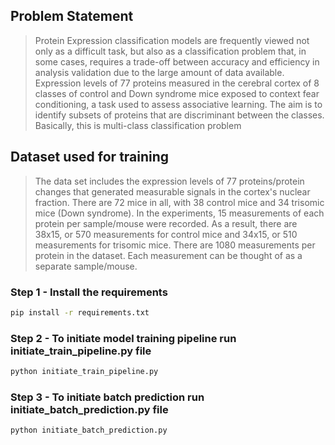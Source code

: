 ## Problem Statement

> Protein Expression classification models are frequently viewed not only as a difficult task, but also as a classification problem that, in some cases, requires a trade-off
between accuracy and efficiency in analysis validation due to the large amount of data available. Expression levels of 77 proteins measured in the cerebral cortex of 8 classes of control and Down syndrome mice exposed to context fear conditioning, a task used to assess associative learning.
The aim is to identify subsets of proteins that are discriminant between the classes. Basically, this is multi-class classification problem


## Dataset used for training

> The data set includes the expression levels of 77 proteins/protein changes that generated measurable signals in the cortex's nuclear fraction. There are 72 mice in all, with 38
control mice and 34 trisomic mice (Down syndrome). In the experiments, 15 measurements of each protein per sample/mouse were recorded. As a result, there are 38x15, or 570 measurements for control mice and 34x15, or 510 measurements for trisomic mice. There are 1080 measurements per protein in the dataset. Each measurement can be thought of as a separate sample/mouse.



### Step 1 - Install the requirements

```bash
pip install -r requirements.txt
```

### Step 2 - To initiate model training pipeline run initiate_train_pipeline.py file

```bash
python initiate_train_pipeline.py
```

### Step 3 - To initiate batch prediction run initiate_batch_prediction.py file

```bash
python initiate_batch_prediction.py 
```

